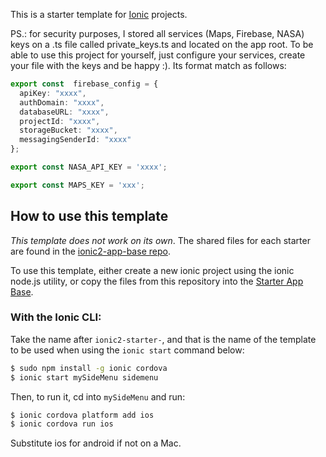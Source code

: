 This is a starter template for [Ionic](http://ionicframework.com/docs/) projects.

PS.: for security purposes, I stored all services (Maps, Firebase, NASA) keys on a .ts file called private_keys.ts 
and located on the app root. To be able to use this project for yourself, just configure your services, create your file 
with the keys and be happy :).
Its format match as follows:

```typescript
export const  firebase_config = {
  apiKey: "xxxx",
  authDomain: "xxxx",
  databaseURL: "xxxx",
  projectId: "xxxx",
  storageBucket: "xxxx",
  messagingSenderId: "xxxx"
};

export const NASA_API_KEY = 'xxxx';

export const MAPS_KEY = 'xxx';
```

## How to use this template

*This template does not work on its own*. The shared files for each starter are found in the [ionic2-app-base repo](https://github.com/ionic-team/ionic2-app-base).

To use this template, either create a new ionic project using the ionic node.js utility, or copy the files from this repository into the [Starter App Base](https://github.com/ionic-team/ionic2-app-base).

### With the Ionic CLI:

Take the name after `ionic2-starter-`, and that is the name of the template to be used when using the `ionic start` command below:

```bash
$ sudo npm install -g ionic cordova
$ ionic start mySideMenu sidemenu
```

Then, to run it, cd into `mySideMenu` and run:

```bash
$ ionic cordova platform add ios
$ ionic cordova run ios
```

Substitute ios for android if not on a Mac.


